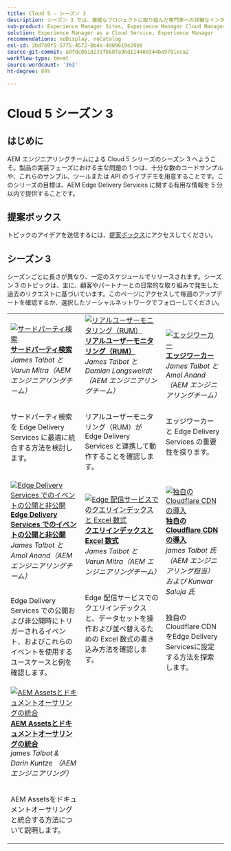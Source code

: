 ```yaml
---
title: Cloud 5 - シーズン 3
description: シーズン 3 では、複雑なプロジェクトに取り組んだ専門家への詳細なインタビューを通じて、AEM Edge Delivery Services について学習します。
sub-product: Experience Manager Sites, Experience Manager Cloud Manager, Experience Manager Assets
solution: Experience Manager as a Cloud Service, Experience Manager
recommendations: noDisplay, noCatalog
exl-id: 3bd7b9f5-5775-4572-8b4a-4d09619e20b9
source-git-commit: a0fdc061d231fb68fa9bd11440d344be9701eca2
workflow-type: tm+mt
source-wordcount: '363'
ht-degree: 84%

---
```


# Cloud 5 シーズン 3

## はじめに

AEM エンジニアリングチームによる Cloud 5 シリーズのシーズン 3 へようこそ。製品の実装フェーズにおける主な問題の 1 つは、十分な数のコードサンプルや、これらのサンプル、ツールまたは API のライブデモを用意することです。このシリーズの目標は、AEM Edge Delivery Services に関する有用な情報を 5 分以内で提供することです。

## 提案ボックス

トピックのアイデアを送信するには、[提案ボックス](https://forms.office.com/r/74P5Xz4UH0)にアクセスしてください。

## シーズン 3

シーズンごとに長さが異なり、一定のスケジュールでリリースされます。シーズン 3 のトピックは、主に、顧客やパートナーとの日常的な取り組みで発生した過去のリクエストに基づいています。このページにアクセスして毎週のアップデートを確認するか、選択したソーシャルネットワークでフォローしてください。

<table>
    <tr>
        <td>
            <a href="./season-3/cloud5-3rd-party-search.md">
                <img alt="サードパーティ検索" src="https://video.tv.adobe.com/v/3427040?format=jpeg"/>
            </a>
            <div>
                <a href="./season-3/cloud5-3rd-party-search.md">
                <strong>サードパーティ検索</strong></a>        
                <br/><em>James Talbot と Varun Mitra（AEM エンジニアリングチーム）</em>
            </div>
            <p>
                <br/>
                サードパーティ検索を Edge Delivery Services に最適に統合する方法を検討します。
            </p>
        </td>   
        <td>
            <a href="./season-3/cloud5-rum.md">
                <img alt="リアルユーザーモニタリング（RUM）" src="https://video.tv.adobe.com/v/3427495?format=jpeg"/>
            </a>
            <div>
                <a href="./season-3/cloud5-rum.md">
                <strong>リアルユーザーモニタリング（RUM）</strong></a>        
                <br/><em>James Talbot と Damian Langsweirdt（AEM エンジニアリングチーム）</em>
            </div>
            <p>
                <br/>
                リアルユーザーモニタリング（RUM）が Edge Delivery Services と連携して動作することを確認します。
            </p>
        </td>   
        <td>
            <a href="./season-3/cloud5-edge-workers.md">
                <img alt="エッジワーカー" src="https://video.tv.adobe.com/v/3427589?format=jpeg"/>
            </a>
            <div>
                <a href="./season-3/cloud5-edge-workers.md">
                <strong>エッジワーカー</strong></a>        
                <br/><em>James Talbot と Amol Anand（AEM エンジニアリングチーム）</em>
            </div>
            <p>
                <br/>
                エッジワーカーと Edge Delivery Services の重要性を探ります。
            </p>
        </td>   
    </tr>
    <tr>
        <td>
            <a href="./season-3/cloud5-publish-events.md">
                <img alt="Edge Delivery Services でのイベントの公開と非公開" src="https://video.tv.adobe.com/v/3427681?format=jpeg"/>
            </a>
            <div>
                <a href="./season-3/cloud5-publish-events.md">
                <strong>Edge Delivery Services でのイベントの公開と非公開</strong></a>        
                <br/><em>James Talbot と Amol Anand（AEM エンジニアリングチーム）</em>
            </div>
            <p>
                <br/>
                Edge Delivery Services での公開および非公開時にトリガーされるイベント、およびこれらのイベントを使用するユースケースと例を確認します。
            </p>
        </td>  
        <td>
            <a href="./season-3/cloud5-query-indexes.md">
                <img alt="Edge 配信サービスでのクエリインデックスと Excel 数式" src="https://video.tv.adobe.com/v/3427787?format=jpeg"/>
            </a>
            <div>
                <a href="./season-3/cloud5-query-indexes.md">
                <strong>クエリインデックスと Excel 数式 </strong></a>        
                <br/><em>James Talbot と Varun Mitra（AEM エンジニアリングチーム）</em>
            </div>
            <p>
                <br/>
               Edge 配信サービスでのクエリインデックスと、データセットを操作および並べ替えるための Excel 数式の書き込み方法を確認します。
            </p>
        </td>  
        <td>
            <a href="./season-3/cloud5-byo-cloudflare-cdn.md">
                <img alt="独自の Cloudflare CDN の導入" src="https://video.tv.adobe.com/v/3428100?format=jpeg"/>
            </a>
            <div>
                <a href="./season-3/cloud5-byo-cloudflare-cdn.md">
                <strong>独自の Cloudflare CDN の導入</strong></a>        
                <br/><em>james Talbot 氏（AEM エンジニアリング担当）および Kunwar Saluja 氏</em>
            </div>
            <p>
                <br/>
                独自の Cloudflare CDN をEdge Delivery Servicesに設定する方法を探索します。
            </p>
        </td>           
    </tr>  
    <tr>
        <td>
            <a href="./season-3/cloud5-integrate-assets.md">
                <img alt="AEM Assetsとドキュメントオーサリングの統合" src="https://video.tv.adobe.com/v/3428302?format=jpeg"/>
            </a>
            <div>
                <a href="./season-3/cloud5-integrate-assets.md">
                <strong>AEM Assetsとドキュメントオーサリングの統合</strong></a>        
                <br/><em>james Talbot &amp; Darin Kuntze （AEM エンジニアリング）</em>
            </div>
            <p>
                <br/>
                AEM Assetsをドキュメントオーサリングと統合する方法について説明します。
            </p>
        </td>        
    </tr>      
</table>
